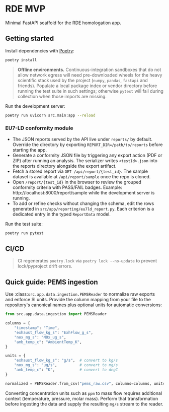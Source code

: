 # RDE MVP

Minimal FastAPI scaffold for the RDE homologation app.

## Getting started

Install dependencies with [Poetry](https://python-poetry.org/):

```bash
poetry install
```

> **Offline environments.** Continuous-integration sandboxes that do not allow
> network egress will need pre-downloaded wheels for the heavy scientific stack
> used by the project (``numpy``, ``pandas``, ``fastapi`` and friends). Populate a
> local package index or vendor directory before running the test suite in such
> settings; otherwise `pytest` will fail during collection when those imports are
> missing.

Run the development server:

```bash
poetry run uvicorn src.main:app --reload
```

### EU7-LD conformity module

* The JSON reports served by the API live under `reports/` by default. Override
  the directory by exporting `REPORT_DIR=/path/to/reports` before starting the
  app.
* Generate a conformity JSON file by triggering any export action (PDF or ZIP)
  after running an analysis. The serializer writes `<testId>.json` into the
  reports directory alongside the export artifact.
* Fetch a stored report via `GET /api/report/{test_id}`. The sample dataset is
  available at `/api/report/sample` once the repo is cloned.
* Open `/report/{test_id}` in the browser to review the grouped conformity
  criteria with PASS/FAIL badges. Example: http://localhost:8000/report/sample
  while the development server is running.
* To add or refine checks without changing the schema, edit the rows generated
  in `src/app/reporting/eu7ld_report.py`. Each criterion is a dedicated entry
  in the typed `ReportData` model.

Run the test suite:

```bash
poetry run pytest
```

## CI/CD

> CI regenerates `poetry.lock` via `poetry lock --no-update` to prevent lock/pyproject drift errors.

## Quick guide: PEMS ingestion

Use :class:`src.app.data.ingestion.PEMSReader` to normalize raw exports and
enforce SI units. Provide the column mapping from your file to the repository's
canonical names plus optional units for automatic conversions:

```python
from src.app.data.ingestion import PEMSReader

columns = {
    "timestamp": "Time",
    "exhaust_flow_kg_s": "ExhFlow_g_s",
    "nox_mg_s": "NOx_ug_s",
    "amb_temp_c": "AmbientTemp_K",
}

units = {
    "exhaust_flow_kg_s": "g/s",  # convert to kg/s
    "nox_mg_s": "ug/s",          # convert to mg/s
    "amb_temp_c": "K",           # convert to degC
}

normalized = PEMSReader.from_csv("pems_raw.csv", columns=columns, units=units)
```

Converting concentration units such as ``ppm`` to mass flow requires additional
context (temperature, pressure, molar mass). Perform that transformation before
ingesting the data and supply the resulting ``mg/s`` stream to the reader.
